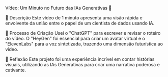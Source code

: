 Vídeo: Um Minuto no Futuro das IAs Generativas 🎥

📒 Descrição
Este vídeo de 1 minuto apresenta uma visão rápida e envolvente da união entre o papel de um cientista de dados usando IA.

🧐 Processo de Criação
Usei o "ChatGPT" para escrever e revisar o roteiro do vídeo. O "HeyGen" foi essencial para criar um avatar virtual e o "ElevenLabs" para a voz sintetizada, trazendo uma dimensão futurística ao vídeo.

💭 Reflexão
Este projeto foi uma experiência incrível em contar histórias visuais, utilizando as IAs Generativas para criar uma narrativa poderosa e cativante.
